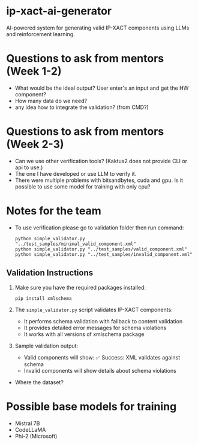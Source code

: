 # ip-xact-ai-generator
AI-powered system for generating valid IP-XACT components using LLMs and reinforcement learning.

# Questions to ask from mentors (Week 1-2)
- What would be the ideal output? User enter's an input and get the HW component?
- How many data do we need?
- any idea how to integrate the validation? (from CMD?)
# Questions to ask from mentors (Week 2-3)
- Can we use other verification tools? (Kaktus2 does not provide CLI or api to use.)
- The one I have developed or use LLM to verify it.
- There were multiple problems with bitsandbytes, cuda and gpu. Is it possible to use some model for training with only cpu?

# Notes for the team
- To use verification please go to validation folder then run command:
  ```
  python simple_validator.py "../test_samples/minimal_valid_component.xml"
  python simple_validator.py "../test_samples/valid_component.xml"
  python simple_validator.py "../test_samples/invalid_component.xml"
  ```

## Validation Instructions
1. Make sure you have the required packages installed:
   ```
   pip install xmlschema
   ```

2. The `simple_validator.py` script validates IP-XACT components:
   - It performs schema validation with fallback to content validation
   - It provides detailed error messages for schema violations
   - It works with all versions of xmlschema package

3. Sample validation output:
   - Valid components will show: ✅ Success: XML validates against schema
   - Invalid components will show details about schema violations
- Where the dataset?

# Possible base models for training
- Mistral 7B
- CodeLLaMA
- Phi-2 (Microsoft)
